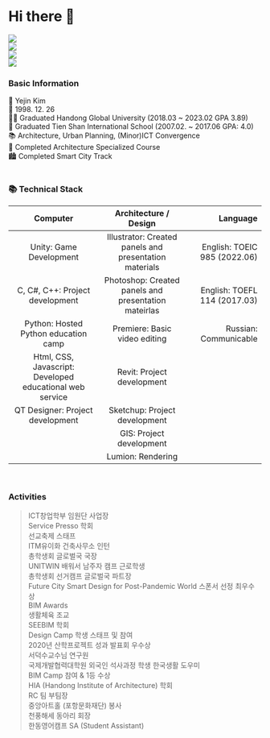 # Hi there 👋

<a href="https://www.notion.so/About-Me-c1c42421ff1e4c0cae1f0dd59649e37d?pvs=4" target="_blank"><img src="https://img.shields.io/badge/Notion-000000?style=flat-square&logo=Notion&logoColor=white"/></a><br>
<a href="https://www.youtube.com/watch?v=DUV6YE9AAIE" target="_blank"><img src="https://img.shields.io/badge/Explanation_Video-FF0000?style=flat-square&logo=YouTube&logoColor=white"/></a><br>
<a href="https://www.youtube.com/watch?v=SqY8MXK_aIw" target="_blank"><img src="https://img.shields.io/badge/Demonstration_Video-FF0000?style=flat-square&logo=YouTube&logoColor=white"/></a><br>
<a href="https://youtu.be/SLMIAWHcuYE" target="_blank"><img src="https://img.shields.io/badge/Web_Demonstration-302683?style=flat-square&logo=HTML5&logoColor=white"/></a>

### Basic Information

💙 Yejin Kim <br>
👶  1998. 12. 26 <br>
👨‍🎓  Graduated Handong Global University (2018.03 ~ 2023.02 GPA 3.89) <br>
🏫  Graduated Tien Shan International School (2007.02. ~ 2017.06 GPA: 4.0) <br>
📚  Architecture, Urban Planning, (Minor)ICT Convergence <br>
📐  Completed Architecture Specialized Course <br>
🏙️  Completed Smart City Track <br>
<br>

### 📚 Technical Stack

| Computer | Architecture / Design | Language |
|     :---:    |     :---:      |          ---: |
| Unity: Game Development   | Illustrator: Created panels and presentation materials     | English: TOEIC 985 (2022.06)    |
| C, C#, C++: Project development    | Photoshop: Created panels and presentation mateirlas      | English: TOEFL 114 (2017.03)     |
| Python: Hosted Python education camp    | Premiere: Basic video editing       | Russian: Communicable      |
| Html, CSS, Javascript: Developed educational web service    | Revit: Project development       |       |
| QT Designer: Project development    | Sketchup: Project development       |      |
|     | GIS: Project development       |       |
|     | Lumion: Rendering       |       |

<br>

### Activities

> ICT창업학부 임원단 사업장 <br>
> Service Presso 학회 <br>
> 선교축제 스태프 <br>
> ITM유이화 건축사무소 인턴 <br>
> 총학생회 글로벌국 국장 <br>
> UNITWIN 배워서 남주자 캠프 근로학생 <br>
> 총학생회 선거캠프 글로벌국 파트장 <br>
> Future City Smart Design for Post-Pandemic World 스폰서 선정 최우수 상 <br>
> BIM Awards <br>
> 생활체육 조교 <br>
> SEEBIM 학회 <br>
> Design Camp 학생 스태프 및 참여 <br>
> 2020년 산학프로젝트 성과 발표회 우수상 <br>
> 서덕수교수님 연구원 <br>
> 국제개발협력대학원 외국인 석사과정 학생 한국생활 도우미 <br>
> BIM Camp 참여 & 1등 수상 <br>
> HIA (Handong Institute of Architecture) 학회 <br>
> RC 팀 부팀장 <br>
> 중앙아트홀 (포항문화재단) 봉사 <br>
> 천풍해세 동아리 회장 <br>
> 한동영어캠프 SA (Student Assistant) <br>





<!--
**yejin-eva/yejin-eva** is a ✨ _special_ ✨ repository because its `README.md` (this file) appears on your GitHub profile.

Here are some ideas to get you started:

- 🔭 I’m currently working on ...
- 🌱 I’m currently learning ...
- 👯 I’m looking to collaborate on ...
- 🤔 I’m looking for help with ...
- 💬 Ask me about ...
- 📫 How to reach me: ...
- 😄 Pronouns: ...
- ⚡ Fun fact: ...
-->

